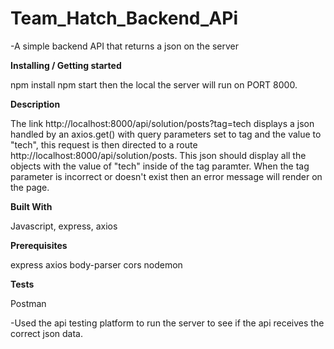 # Team_Hatch_Backend_APi

-A simple backend API that returns a json on the server


**Installing / Getting started**



 npm install
 npm start
 then the local the server will run on PORT 8000.





**Description**



The link http://localhost:8000/api/solution/posts?tag=tech displays a json handled by an axios.get() with query parameters set to tag and the value to "tech", this request is then directed to a route http://localhost:8000/api/solution/posts. This json should display all the objects with the value of "tech" inside of the tag paramter. When the tag parameter is incorrect or doesn't exist then an error message will render on the page.





**Built With**

Javascript, express, axios



**Prerequisites**

express
axios
body-parser
cors
nodemon




**Tests**

Postman

-Used the api testing platform to run the server to see if the api receives the correct json data. 

